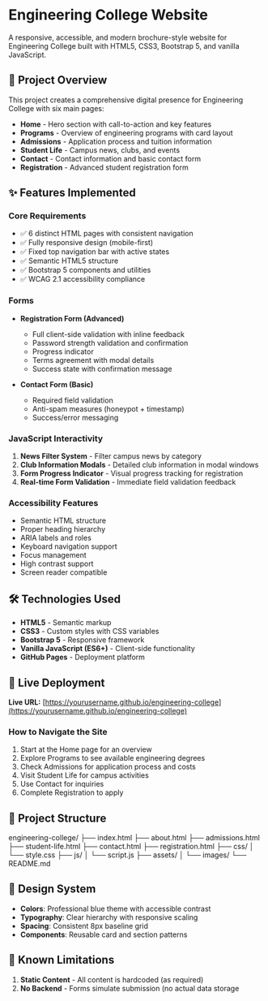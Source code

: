 # Engineering College Website

A responsive, accessible, and modern brochure-style website for Engineering College built with HTML5, CSS3, Bootstrap 5, and vanilla JavaScript.

## 🎯 Project Overview

This project creates a comprehensive digital presence for Engineering College with six main pages:
- **Home** - Hero section with call-to-action and key features
- **Programs** - Overview of engineering programs with card layout
- **Admissions** - Application process and tuition information
- **Student Life** - Campus news, clubs, and events
- **Contact** - Contact information and basic contact form
- **Registration** - Advanced student registration form

## ✨ Features Implemented

### Core Requirements
- ✅ 6 distinct HTML pages with consistent navigation
- ✅ Fully responsive design (mobile-first)
- ✅ Fixed top navigation bar with active states
- ✅ Semantic HTML5 structure
- ✅ Bootstrap 5 components and utilities
- ✅ WCAG 2.1 accessibility compliance

### Forms
- **Registration Form (Advanced)**
    - Full client-side validation with inline feedback
    - Password strength validation and confirmation
    - Progress indicator
    - Terms agreement with modal details
    - Success state with confirmation message

- **Contact Form (Basic)**
    - Required field validation
    - Anti-spam measures (honeypot + timestamp)
    - Success/error messaging

### JavaScript Interactivity
1. **News Filter System** - Filter campus news by category
2. **Club Information Modals** - Detailed club information in modal windows
3. **Form Progress Indicator** - Visual progress tracking for registration
4. **Real-time Form Validation** - Immediate field validation feedback

### Accessibility Features
- Semantic HTML structure
- Proper heading hierarchy
- ARIA labels and roles
- Keyboard navigation support
- Focus management
- High contrast support
- Screen reader compatible

## 🛠 Technologies Used

- **HTML5** - Semantic markup
- **CSS3** - Custom styles with CSS variables
- **Bootstrap 5** - Responsive framework
- **Vanilla JavaScript (ES6+)** - Client-side functionality
- **GitHub Pages** - Deployment platform

## 🚀 Live Deployment

**Live URL:** [https://yourusername.github.io/engineering-college](https://yourusername.github.io/engineering-college)

### How to Navigate the Site
1. Start at the Home page for an overview
2. Explore Programs to see available engineering degrees
3. Check Admissions for application process and costs
4. Visit Student Life for campus activities
5. Use Contact for inquiries
6. Complete Registration to apply

## 📁 Project Structure
engineering-college/
├── index.html
├── about.html
├── admissions.html
├── student-life.html
├── contact.html
├── registration.html
├── css/
│ └── style.css
├── js/
│ └── script.js
├── assets/
│ └── images/
└── README.md

## 🎨 Design System

- **Colors**: Professional blue theme with accessible contrast
- **Typography**: Clear hierarchy with responsive scaling
- **Spacing**: Consistent 8px baseline grid
- **Components**: Reusable card and section patterns

## 🔧 Known Limitations

1. **Static Content** - All content is hardcoded (as required)
2. **No Backend** - Forms simulate submission (no actual data storage